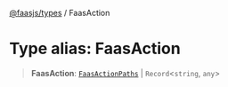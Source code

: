 [@faasjs/types](../README.md) / FaasAction

# Type alias: FaasAction

> **FaasAction**: [`FaasActionPaths`](FaasActionPaths.md) \| `Record`\<`string`, `any`\>

